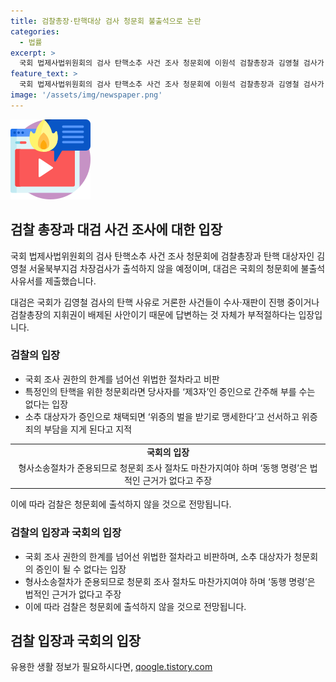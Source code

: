 ```yaml
---
title: 검찰총장·탄핵대상 검사 청문회 불출석으로 논란
categories:
  - 법률
excerpt: >
  국회 법제사법위원회의 검사 탄핵소추 사건 조사 청문회에 이원석 검찰총장과 김영철 검사가 출석하지 않기로 했습니다. 대검은 청문회에 출석하기는 적절치 않다는 입장을 밝혔는데, 이에 더불어민주당이 지목한 다른 검사들도 출석하지 않을 것으로 예상됩니다. 대검은 국회 조사의 범위를 벗어나며, 청문회가 법치를 훼손할 수 있다고 주장하고 있습니다. 대검은 탄핵 절차의 당사자인 검사들을 청문회의 증인으로 강제적으로 출석시키는 것은 법적 근거가 없는 위법한 조치이며, 그러면서도 출석시킬 경우 법적으로 의무 없는 일을 강요하는 것이라고 강조했습니다.
feature_text: >
  국회 법제사법위원회의 검사 탄핵소추 사건 조사 청문회에 이원석 검찰총장과 김영철 검사가 출석하지 않기로 했습니다. 대검은 청문회에 출석하기는 적절치 않다는 입장을 밝혔는데, 이에 더불어민주당이 지목한 다른 검사들도 출석하지 않을 것으로 예상됩니다. 대검은 국회 조사의 범위를 벗어나며, 청문회가 법치를 훼손할 수 있다고 주장하고 있습니다. 대검은 탄핵 절차의 당사자인 검사들을 청문회의 증인으로 강제적으로 출석시키는 것은 법적 근거가 없는 위법한 조치이며, 그러면서도 출석시킬 경우 법적으로 의무 없는 일을 강요하는 것이라고 강조했습니다.
image: '/assets/img/newspaper.png'
---
```


<p><img src="/assets/img/news.png" alt="rentncar 속보" /></p>

<h2 data-ke-size="size26">검찰 총장과 대검 사건 조사에 대한 입장</h2>

<p>국회 법제사법위원회의 검사 탄핵소추 사건 조사 청문회에 검찰총장과 탄핵 대상자인 김영철 서울북부지검 차장검사가 출석하지 않을 예정이며, 대검은 국회의 청문회에 불출석 사유서를 제출했습니다.</p>

<p data-ke-size="size16">대검은 국회가 김영철 검사의 탄핵 사유로 거론한 사건들이 수사·재판이 진행 중이거나 검찰총장의 지휘권이 배제된 사안이기 때문에 답변하는 것 자체가 부적절하다는 입장입니다.</p>

<h3>검찰의 입장</h3>

<ul>
  <li>국회 조사 권한의 한계를 넘어선 위법한 절차라고 비판</li>
  <li>특정인의 탄핵을 위한 청문회라면 당사자를 ‘제3자’인 증인으로 간주해 부를 수는 없다는 입장</li>
  <li>소추 대상자가 증인으로 채택되면 ‘위증의 벌을 받기로 맹세한다’고 선서하고 위증죄의 부담을 지게 된다고 지적</li>
</ul>

<table>
  <tr>
    <td style="text-align: center; height: 17px;"><b>국회의 입장</b></td>
  </tr>
  <tr>
    <td style="text-align: center; height: 17px;">형사소송절차가 준용되므로 청문회 조사 절차도 마찬가지여야 하며 ‘동행 명령’은 법적인 근거가 없다고 주장</td>
  </tr>
</table>

<p data-ke-size="size16">이에 따라 검찰은 청문회에 출석하지 않을 것으로 전망됩니다.</p>

<h3>검찰의 입장과 국회의 입장</h3>

<ul>
  <li>국회 조사 권한의 한계를 넘어선 위법한 절차라고 비판하며, 소추 대상자가 청문회의 증인이 될 수 없다는 입장</li>
  <li>형사소송절차가 준용되므로 청문회 조사 절차도 마찬가지여야 하며 ‘동행 명령’은 법적인 근거가 없다고 주장</li>
  <li>이에 따라 검찰은 청문회에 출석하지 않을 것으로 전망됩니다.</li>
</ul>

<h2 data-ke-size="size26">검찰 입장과 국회의 입장</h2>
유용한 생활 정보가 필요하시다면, <a href="https://qoogle.tistory.com" rel="dofollow">qoogle.tistory.com</a>


